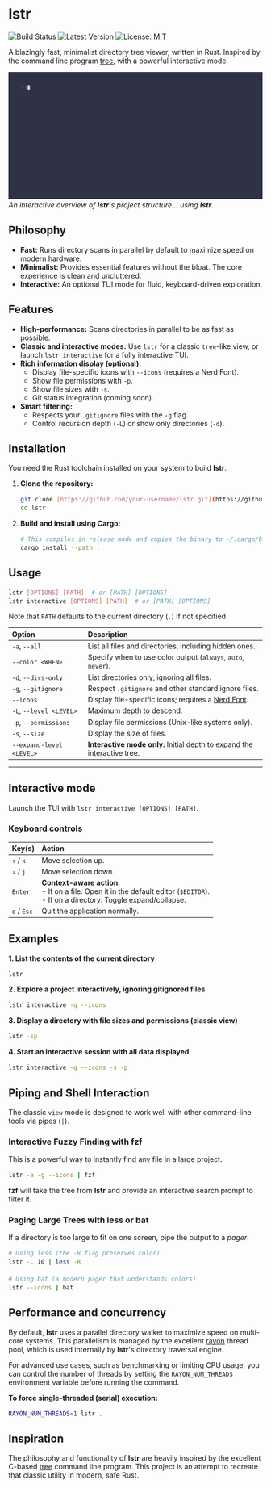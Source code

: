 # lstr

[![Build Status](https://github.com/bgreenwell/rjot/actions/workflows/rust.yml/badge.svg)](https://github.com/bgreenwell/rjot/actions)
[![Latest Version](https://img.shields.io/crates/v/lstr.svg)](https://crates.io/crates/lstr)
[![License: MIT](https://img.shields.io/badge/License-MIT-yellow.svg)](https://opensource.org/licenses/MIT)


A blazingly fast, minimalist directory tree viewer, written in Rust. Inspired by the command line program [tree](https://github.com/Old-Man-Programmer/tree), with a powerful interactive mode.

![](assets/lstr-demo.gif)
*An interactive overview of **lstr**'s project structure... using **lstr**.*

## Philosophy

  - **Fast:** Runs directory scans in parallel by default to maximize speed on modern hardware.
  - **Minimalist:** Provides essential features without the bloat. The core experience is clean and uncluttered.
  - **Interactive:** An optional TUI mode for fluid, keyboard-driven exploration.

## Features

-   **High-performance:** Scans directories in parallel to be as fast as possible.
-   **Classic and interactive modes:** Use `lstr` for a classic `tree`-like view, or launch `lstr interactive` for a fully interactive TUI.
-   **Rich information display (optional):**
    -   Display file-specific icons with `--icons` (requires a Nerd Font).
    -   Show file permissions with `-p`.
    -   Show file sizes with `-s`.
    -   Git status integration (coming soon).
-   **Smart filtering:**
    -   Respects your `.gitignore` files with the `-g` flag.
    -   Control recursion depth (`-L`) or show only directories (`-d`).

## Installation

You need the Rust toolchain installed on your system to build **lstr**.

1.  **Clone the repository:**

    ```bash
    git clone [https://github.com/your-username/lstr.git](https://github.com/your-username/lstr.git)
    cd lstr
    ```

2.  **Build and install using Cargo:**

    ```bash
    # This compiles in release mode and copies the binary to ~/.cargo/bin
    cargo install --path .
    ```
   
## Usage

```bash
lstr [OPTIONS] [PATH]  # or [PATH] [OPTIONS]
lstr interactive [OPTIONS] [PATH]  # or [PATH] [OPTIONS]
```
Note that `PATH` defaults to the current directory (`.`) if not specified.

| Option | Description |
| :--- | :--- |
| `-a`, `--all` | List all files and directories, including hidden ones. |
| `--color <WHEN>` | Specify when to use color output (`always`, `auto`, `never`). |
| `-d`, `--dirs-only`| List directories only, ignoring all files. |
| `-g`, `--gitignore`| Respect `.gitignore` and other standard ignore files. |
| `--icons` | Display file-specific icons; requires a [Nerd Font](https://www.nerdfonts.com/). |
| `-L`, `--level <LEVEL>`| Maximum depth to descend. |
| `-p`, `--permissions`| Display file permissions (Unix-like systems only). |
| `-s`, `--size` | Display the size of files. |
| `--expand-level <LEVEL>`| **Interactive mode only:** Initial depth to expand the interactive tree. |

-----

## Interactive mode

Launch the TUI with `lstr interactive [OPTIONS] [PATH]`.

### Keyboard controls

| Key(s) | Action |
| :--- | :--- |
| `↑` / `k` | Move selection up. |
| `↓` / `j` | Move selection down. |
| `Enter` | **Context-aware action:**<br/>- If on a file: Open it in the default editor (`$EDITOR`).<br/>- If on a directory: Toggle expand/collapse. |
| `q` / `Esc` | Quit the application normally. |

## Examples

**1. List the contents of the current directory**

```bash
lstr
````

**2. Explore a project interactively, ignoring gitignored files**

```bash
lstr interactive -g --icons
```

**3. Display a directory with file sizes and permissions (classic view)**

```bash
lstr -sp
```

**4. Start an interactive session with all data displayed**

```bash
lstr interactive -g --icons -s -p
```

## Piping and Shell Interaction

The classic `view` mode is designed to work well with other command-line tools via pipes (`|`).

### Interactive Fuzzy Finding with **fzf**

This is a powerful way to instantly find any file in a large project.

```bash
lstr -a -g --icons | fzf
```

**fzf** will take the tree from **lstr** and provide an interactive search prompt to filter it.

### Paging Large Trees with less or bat

If a directory is too large to fit on one screen, pipe the output to a *pager*.

```bash
# Using less (the -R flag preserves color)
lstr -L 10 | less -R

# Using bat (a modern pager that understands colors)
lstr --icons | bat
```

## Performance and concurrency

By default, **lstr** uses a parallel directory walker to maximize speed on multi-core systems. This parallelism is managed by the excellent [rayon](https://crates.io/crates/rayon) thread pool, which is used internally by **lstr**'s directory traversal engine.

For advanced use cases, such as benchmarking or limiting CPU usage, you can control the number of threads by setting the `RAYON_NUM_THREADS` environment variable before running the command.

**To force single-threaded (serial) execution:**

```bash
RAYON_NUM_THREADS=1 lstr .
```

## Inspiration

The philosophy and functionality of **lstr** are heavily inspired by the excellent C-based [tree](https://github.com/Old-Man-Programmer/tree) command line program. This project is an attempt to recreate that classic utility in modern, safe Rust.